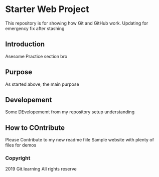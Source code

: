 # Starter Web Project
This repository is for showing how Git and GitHub work.
Updating for emergency fix after stashing
## Introduction
Asesome Practice section bro
## Purpose
As started above, the main purpose
## Developement
Some DEvelopememt  from my repository setup understanding 
## How to COntribute 

Please Contribute to my new readme fiile
Sample website with plenty of files for demos
### Copyright
2019 Git.learning All rights reserve